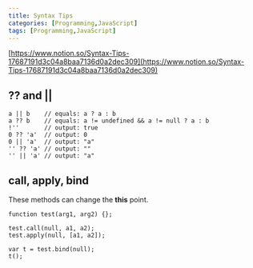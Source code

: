 ```yaml
---
title: Syntax Tips
categories: [Programming,JavaScript]
tags: [Programming,JavaScript]
---
```


[https://www.notion.so/Syntax-Tips-17687191d3c04a8baa7136d0a2dec309](https://www.notion.so/Syntax-Tips-17687191d3c04a8baa7136d0a2dec309)


## ?? and ||


```shell
a || b    // equals: a ? a : b
a ?? b    // equals: a != undefined && a != null ? a : b
!''       // output: true
0 ?? 'a'  // output: 0
0 || 'a'  // output: "a"
'' ?? 'a' // output: ""
'' || 'a' // output: "a"
```


## **call**, **apply, bind**


These methods can change the **this** point.


```shell
function test(arg1, arg2) {};

test.call(null, a1, a2);
test.apply(null, [a1, a2]);

var t = test.bind(null);
t();
```

